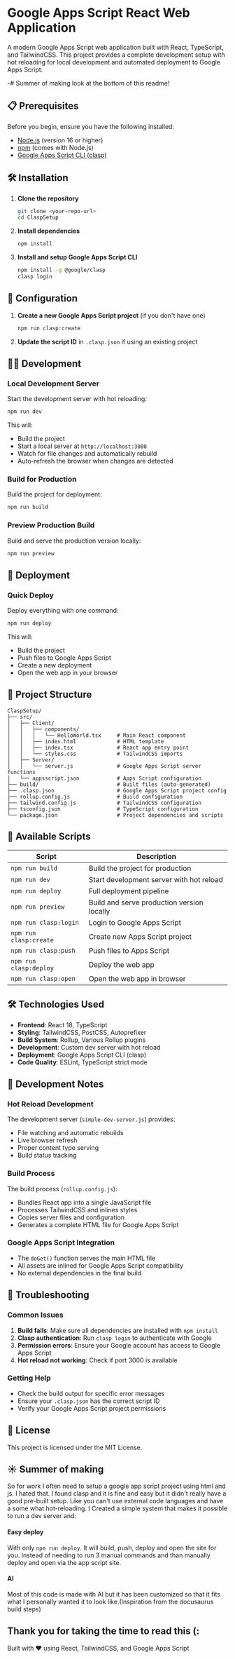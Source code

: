# Google Apps Script React Web Application

A modern Google Apps Script web application built with React, TypeScript, and TailwindCSS. This project provides a complete development setup with hot reloading for local development and automated deployment to Google Apps Script.

-# Summer of making look at the bottom of this readme!

## 📋 Prerequisites

Before you begin, ensure you have the following installed:

- [Node.js](https://nodejs.org/) (version 16 or higher)
- [npm](https://www.npmjs.com/) (comes with Node.js)
- [Google Apps Script CLI (clasp)](https://github.com/google/clasp)

## 🛠️ Installation

1. **Clone the repository**
   ```bash
   git clone <your-repo-url>
   cd ClaspSetup
   ```

2. **Install dependencies**
   ```bash
   npm install
   ```

3. **Install and setup Google Apps Script CLI**
   ```bash
   npm install -g @google/clasp
   clasp login
   ```

## 🔧 Configuration

1. **Create a new Google Apps Script project** (if you don't have one)
   ```bash
   npm run clasp:create
   ```

2. **Update the script ID** in `.clasp.json` if using an existing project

## 🏃‍♂️ Development

### Local Development Server

Start the development server with hot reloading:

```bash
npm run dev
```

This will:
- Build the project
- Start a local server at `http://localhost:3000`
- Watch for file changes and automatically rebuild
- Auto-refresh the browser when changes are detected

### Build for Production

Build the project for deployment:

```bash
npm run build
```

### Preview Production Build

Build and serve the production version locally:

```bash
npm run preview
```

## 🚀 Deployment

### Quick Deploy

Deploy everything with one command:

```bash
npm run deploy
```

This will:
- Build the project
- Push files to Google Apps Script
- Create a new deployment
- Open the web app in your browser

## 📁 Project Structure

```
ClaspSetup/
├── src/
│   ├── Client/
│   │   ├── components/
│   │   │   └── HelloWorld.tsx     # Main React component
│   │   ├── index.html             # HTML template
│   │   ├── index.tsx              # React app entry point
│   │   └── styles.css             # TailwindCSS imports
│   ├── Server/
│   │   └── server.js              # Google Apps Script server functions
│   └── appsscript.json            # Apps Script configuration
├── build/                         # Built files (auto-generated)
├── .clasp.json                    # Google Apps Script project config
├── rollup.config.js               # Build configuration
├── tailwind.config.js             # TailwindCSS configuration
├── tsconfig.json                  # TypeScript configuration
└── package.json                   # Project dependencies and scripts
```

## 🔧 Available Scripts

| Script | Description |
|--------|-------------|
| `npm run build` | Build the project for production |
| `npm run dev` | Start development server with hot reload |
| `npm run deploy` | Full deployment pipeline |
| `npm run preview` | Build and serve production version locally |
| `npm run clasp:login` | Login to Google Apps Script |
| `npm run clasp:create` | Create new Apps Script project |
| `npm run clasp:push` | Push files to Apps Script |
| `npm run clasp:deploy` | Deploy the web app |
| `npm run clasp:open` | Open the web app in browser |

## 🛠️ Technologies Used

- **Frontend**: React 18, TypeScript
- **Styling**: TailwindCSS, PostCSS, Autoprefixer
- **Build System**: Rollup, Various Rollup plugins
- **Development**: Custom dev server with hot reload
- **Deployment**: Google Apps Script CLI (clasp)
- **Code Quality**: ESLint, TypeScript strict mode

## 📝 Development Notes

### Hot Reload Development

The development server (`simple-dev-server.js`) provides:
- File watching and automatic rebuilds
- Live browser refresh
- Proper content type serving
- Build status tracking

### Build Process

The build process (`rollup.config.js`):
- Bundles React app into a single JavaScript file
- Processes TailwindCSS and inlines styles
- Copies server files and configuration
- Generates a complete HTML file for Google Apps Script

### Google Apps Script Integration

- The `doGet()` function serves the main HTML file
- All assets are inlined for Google Apps Script compatibility
- No external dependencies in the final build

## 🐛 Troubleshooting

### Common Issues

1. **Build fails**: Make sure all dependencies are installed with `npm install`
2. **Clasp authentication**: Run `clasp login` to authenticate with Google
3. **Permission errors**: Ensure your Google account has access to Google Apps Script
4. **Hot reload not working**: Check if port 3000 is available

### Getting Help

- Check the build output for specific error messages
- Ensure your `.clasp.json` has the correct script ID
- Verify your Google Apps Script project permissions

## 📄 License

This project is licensed under the MIT License.

## ☀️ Summer of making

So for work I often need to setup a google app script project using html and js. I hated that. I found clasp and it is fine and easy but it didn't really have a good pre-built setup. Like you can't use external code languages and have a some what hot-reloading.
I Created a simple system that makes it possible to run a dev server and:
#### Easy deploy
With only `npm run deploy`. It will build, push, deploy and open the site for you. Instead of needing to run 3 manual commands and than manually deploy and open via the app script site.

#### AI
Most of this code is made with AI but it has been customized so that it fits what I personally wanted it to look like.(Inspiration from the docusaurus build steps)

Thank you for taking the time to read this (:
---

Built with ❤️ using React, TailwindCSS, and Google Apps Script
